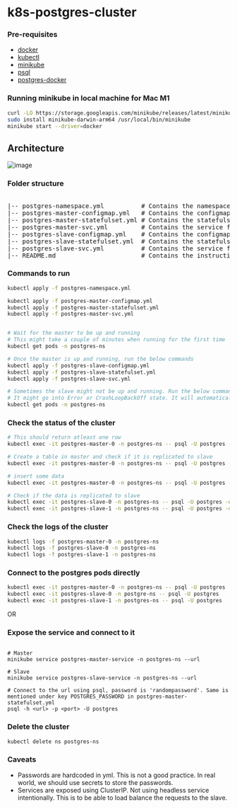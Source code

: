 # k8s-postgres-cluster


### Pre-requisites

- [docker](https://docs.docker.com/get-docker/)
- [kubectl](https://kubernetes.io/docs/tasks/tools/install-kubectl/)
- [minikube](https://minikube.sigs.k8s.io/docs/start/)
- [psql](https://www.postgresql.org/download/)
- [postgres-docker](https://hub.docker.com/_/postgres)

### Running minikube in local machine for Mac M1

```bash
curl -LO https://storage.googleapis.com/minikube/releases/latest/minikube-darwin-arm64
sudo install minikube-darwin-arm64 /usr/local/bin/minikube
minikube start --driver=docker
```

## Architecture

![image](https://github.com/shashikiran797/k8s-postgres-cluster/assets/16119169/6fc93ce7-31e7-40ab-972a-e2f5057a0131)


### Folder structure

<pre>

|-- postgres-namespace.yml          # Contains the namespace for the postgres cluster
|-- postgres-master-configmap.yml   # Contains the configmap for the master postgres
|-- postgres-master-statefulset.yml # Contains the statefulset for the master postgres
|-- postgres-master-svc.yml         # Contains the service for the master postgres
|-- postgres-slave-configmap.yml    # Contains the configmap for the slave postgres
|-- postgres-slave-statefulset.yml  # Contains the statefulset for the slave postgres
|-- postgres-slave-svc.yml          # Contains the service for the slave postgres
|-- README.md                       # Contains the instructions to run the cluster
</pre>


### Commands to run

```bash
kubectl apply -f postgres-namespace.yml

kubectl apply -f postgres-master-configmap.yml
kubectl apply -f postgres-master-statefulset.yml
kubectl apply -f postgres-master-svc.yml


# Wait for the master to be up and running
# This might take a couple of minutes when running for the first time
kubectl get pods -n postgres-ns

# Once the master is up and running, run the below commands
kubectl apply -f postgres-slave-configmap.yml
kubectl apply -f postgres-slave-statefulset.yml
kubectl apply -f postgres-slave-svc.yml

# Sometimes the slave might not be up and running. Run the below command to check the status of the pods
# It might go into Error or CrashLoopBackOff state. It will automatically restart and come back to Running state
kubectl get pods -n postgres-ns
```

### Check the status of the cluster
```bash
# This should return atleast one row
kubectl exec -it postgres-master-0 -n postgres-ns -- psql -U postgres -d postgres -c "select * from pg_stat_replication;"

# Create a table in master and check if it is replicated to slave
kubectl exec -it postgres-master-0 -n postgres-ns -- psql -U postgres -d postgres -c "CREATE TABLE test (id serial PRIMARY KEY,name varchar(255) NOT NULL,age int NOT NULL);"

# insert some data
kubectl exec -it postgres-master-0 -n postgres-ns -- psql -U postgres -d postgres -c "INSERT INTO test (name, age) VALUES ('test', 10);"

# Check if the data is replicated to slave
kubectl exec -it postgres-slave-0 -n postgres-ns -- psql -U postgres -d postgres -c "SELECT * FROM test;"
kubectl exec -it postgres-slave-1 -n postgres-ns -- psql -U postgres -d postgres -c "SELECT * FROM test;"

```

### Check the logs of the cluster
```bash
kubectl logs -f postgres-master-0 -n postgres-ns
kubectl logs -f postgres-slave-0 -n postgres-ns
kubectl logs -f postgres-slave-1 -n postgres-ns
```

### Connect to the postgres pods directly
```bash
kubectl exec -it postgres-master-0 -n postgres-ns -- psql -U postgres
kubectl exec -it postgres-slave-0 -n postgre-ns -- psql -U postgres
kubectl exec -it postgres-slave-1 -n postgres-ns -- psql -U postgres
```
OR

### Expose the service and connect to it

```

# Master
minikube service postgres-master-service -n postgres-ns --url

# Slave
minikube service postgres-slave-service -n postgres-ns --url

# Connect to the url using psql, password is 'randompassword'. Same is mentioned under key POSTGRES_PASSWORD in postgres-master-statefulset.yml
psql -h <url> -p <port> -U postgres
```


### Delete the cluster
```bash
kubectl delete ns postgres-ns
```

### Caveats

- Passwords are hardcoded in yml. This is not a good practice. In real world, we should use secrets to store the passwords.
- Services are exposed using ClusterIP. Not using headless service intentionally. This is to be able to load balance the requests to the slave.
